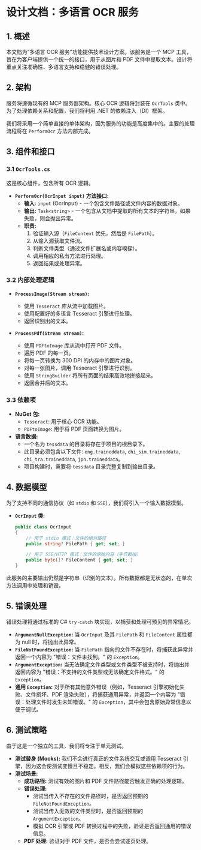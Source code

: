 # 设计文档：多语言 OCR 服务

## 1. 概述

本文档为“多语言 OCR 服务”功能提供技术设计方案。该服务是一个 MCP 工具，旨在为客户端提供一个统一的接口，用于从图片和 PDF 文件中提取文本。设计将重点关注准确性、多语言支持和稳健的错误处理。

## 2. 架构

服务将遵循现有的 MCP 服务器架构。核心 OCR 逻辑将封装在 `OcrTools` 类中。为了处理依赖关系和配置，我们将利用 .NET 的依赖注入（DI）框架。

我们将采用一个简单直接的单体架构，因为服务的功能是高度集中的。主要的处理流程将在 `PerformOcr` 方法内部完成。

## 3. 组件和接口

### 3.1 `OcrTools.cs`

这是核心组件，包含所有 OCR 逻辑。

*   **`PerformOcr(OcrInput input)` 方法接口:**
    *   **输入:** `input` (OcrInput) - 一个包含文件路径或文件内容的数据对象。
    *   **输出:** `Task<string>` - 一个包含从文档中提取的所有文本的字符串。如果失败，则会抛出异常。
    *   **职责:**
        1.  验证输入源（`FileContent` 优先，然后是 `FilePath`）。
        2.  从输入源获取文件流。
        3.  判断文件类型（通过文件扩展名或内容嗅探）。
        4.  调用相应的私有方法进行处理。
        5.  返回结果或处理异常。

### 3.2 内部处理逻辑

*   **`ProcessImage(Stream stream)`:**
    *   使用 `Tesseract` 库从流中加载图片。
    *   使用配置好的多语言 Tesseract 引擎进行处理。
    *   返回识别出的文本。

*   **`ProcessPdf(Stream stream)`:**
    *   使用 `PDFtoImage` 库从流中打开 PDF 文件。
    *   遍历 PDF 的每一页。
    *   将每一页转换为 300 DPI 的内存中的图片对象。
    *   对每一张图片，调用 Tesseract 引擎进行识别。
    *   使用 `StringBuilder` 将所有页面的结果高效地拼接起来。
    *   返回合并后的文本。

### 3.3 依赖项

*   **NuGet 包:**
    *   `Tesseract`: 用于核心 OCR 功能。
    *   `PDFtoImage`: 用于将 PDF 页面转换为图片。
*   **语言数据:**
    *   一个名为 `tessdata` 的目录将存在于项目的根目录下。
    *   此目录必须包含以下文件: `eng.traineddata`, `chi_sim.traineddata`, `chi_tra.traineddata`, `jpn.traineddata`。
    *   项目构建时，需要将 `tessdata` 目录完整复制到输出目录。

## 4. 数据模型

为了支持不同的通信协议（如 `stdio` 和 `SSE`），我们将引入一个输入数据模型。

*   **`OcrInput` 类:**
    ```csharp
    public class OcrInput
    {
        // 用于 stdio 模式：文件的绝对路径
        public string? FilePath { get; set; }

        // 用于 SSE/HTTP 模式：文件的原始内容（字节数组）
        public byte[]? FileContent { get; set; }
    }
    ```

此服务的主要输出仍然是字符串（识别的文本）。所有数据都是无状态的，在单次方法调用中处理和销毁。

## 5. 错误处理

错误处理将通过标准的 C# `try-catch` 块实现，以捕获和处理可预见的异常情况。

*   **`ArgumentNullException`:** 当 `OcrInput` 及其 `FilePath` 和 `FileContent` 属性都为 null 时，将抛出此异常。
*   **`FileNotFoundException`:** 当 `FilePath` 指向的文件不存在时，将捕获此异常并返回一个内容为 "错误：文件未找到。" 的 `Exception`。
*   **`ArgumentException`:** 当无法确定文件类型或文件类型不被支持时，将抛出并返回内容为 "错误：不支持的文件类型或无法确定文件格式。" 的 `Exception`。
*   **通用 `Exception`:** 对于所有其他意外错误（例如，Tesseract 引擎初始化失败、文件损坏、PDF 渲染失败），将捕获通用异常，并返回一个内容为 "错误：处理文件时发生未知错误。" 的 `Exception`，其中会包含原始异常信息以便于调试。

## 6. 测试策略

由于这是一个独立的工具，我们将专注于单元测试。

*   **测试替身 (Mocks):** 我们不会进行真正的文件系统交互或调用 Tesseract 引擎，因为这会使测试变慢且不稳定。相反，我们会模拟这些依赖项的行为。
*   **测试场景:**
    *   **成功路径:** 测试有效的图片和 PDF 文件路径能否触发正确的处理逻辑。
    *   **错误处理:**
        *   测试当传入不存在的文件路径时，是否返回预期的 `FileNotFoundException`。
        *   测试当传入无效的文件类型时，是否返回预期的 `ArgumentException`。
        *   模拟 OCR 引擎或 PDF 转换过程中的失败，验证是否返回通用的错误信息。
    *   **PDF 处理:** 验证对于 PDF 文件，是否会尝试逐页处理。
